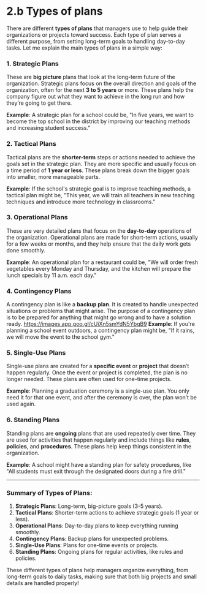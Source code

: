 # 2.b Types of plans
There are different **types of plans** that managers use to help guide their organizations or projects toward success. Each type of plan serves a different purpose, from setting long-term goals to handling day-to-day tasks. Let me explain the main types of plans in a simple way:

### 1. **Strategic Plans**
These are **big picture** plans that look at the long-term future of the organization. Strategic plans focus on the overall direction and goals of the organization, often for the next **3 to 5 years** or more. These plans help the company figure out what they want to achieve in the long run and how they’re going to get there.

**Example**: A strategic plan for a school could be, "In five years, we want to become the top school in the district by improving our teaching methods and increasing student success."

### 2. **Tactical Plans**
Tactical plans are the **shorter-term** steps or actions needed to achieve the goals set in the strategic plan. They are more specific and usually focus on a time period of **1 year or less**. These plans break down the bigger goals into smaller, more manageable parts.

**Example**: If the school's strategic goal is to improve teaching methods, a tactical plan might be, "This year, we will train all teachers in new teaching techniques and introduce more technology in classrooms."

### 3. **Operational Plans**
These are very detailed plans that focus on the **day-to-day** operations of the organization. Operational plans are made for short-term actions, usually for a few weeks or months, and they help ensure that the daily work gets done smoothly.

**Example**: An operational plan for a restaurant could be, "We will order fresh vegetables every Monday and Thursday, and the kitchen will prepare the lunch specials by 11 a.m. each day."

### 4. **Contingency Plans**
A contingency plan is like a **backup plan**. It is created to handle unexpected situations or problems that might arise. The purpose of a contingency plan is to be prepared for anything that might go wrong and to have a solution ready.
https://images.app.goo.gl/cUiXn5smYdN5YbqB9
**Example**: If you're planning a school event outdoors, a contingency plan might be, "If it rains, we will move the event to the school gym."

### 5. **Single-Use Plans**
Single-use plans are created for a **specific event** or **project** that doesn’t happen regularly. Once the event or project is completed, the plan is no longer needed. These plans are often used for one-time projects.

**Example**: Planning a graduation ceremony is a single-use plan. You only need it for that one event, and after the ceremony is over, the plan won’t be used again.

### 6. **Standing Plans**
Standing plans are **ongoing** plans that are used repeatedly over time. They are used for activities that happen regularly and include things like **rules**, **policies**, and **procedures**. These plans help keep things consistent in the organization.

**Example**: A school might have a standing plan for safety procedures, like "All students must exit through the designated doors during a fire drill."

---

### Summary of Types of Plans:
1. **Strategic Plans**: Long-term, big-picture goals (3-5 years).
2. **Tactical Plans**: Shorter-term actions to achieve strategic goals (1 year or less).
3. **Operational Plans**: Day-to-day plans to keep everything running smoothly.
4. **Contingency Plans**: Backup plans for unexpected problems.
5. **Single-Use Plans**: Plans for one-time events or projects.
6. **Standing Plans**: Ongoing plans for regular activities, like rules and policies.

These different types of plans help managers organize everything, from long-term goals to daily tasks, making sure that both big projects and small details are handled properly!
